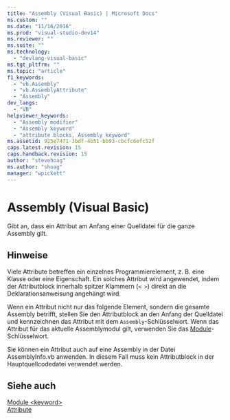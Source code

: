```yaml
---
title: "Assembly (Visual Basic) | Microsoft Docs"
ms.custom: ""
ms.date: "11/16/2016"
ms.prod: "visual-studio-dev14"
ms.reviewer: ""
ms.suite: ""
ms.technology: 
  - "devlang-visual-basic"
ms.tgt_pltfrm: ""
ms.topic: "article"
f1_keywords: 
  - "vb.Assembly"
  - "vb.AssemblyAttribute"
  - "Assembly"
dev_langs: 
  - "VB"
helpviewer_keywords: 
  - "Assembly modifier"
  - "Assembly keyword"
  - "attribute blocks, Assembly keyword"
ms.assetid: 925e7471-3bdf-4b51-bb93-cbcfc6efc52f
caps.latest.revision: 15
caps.handback.revision: 15
author: "stevehoag"
ms.author: "shoag"
manager: "wpickett"
---
```

# Assembly (Visual Basic)
Gibt an, dass ein Attribut am Anfang einer Quelldatei für die ganze Assembly gilt.  
  
## Hinweise  
 Viele Attribute betreffen ein einzelnes Programmierelement, z. B. eine Klasse oder eine Eigenschaft.  Ein solches Attribut wird angewendet, indem der Attributblock innerhalb spitzer Klammern \(`< >`\) direkt an die Deklarationsanweisung angehängt wird.  
  
 Wenn ein Attribut nicht nur das folgende Element, sondern die gesamte Assembly betrifft, stellen Sie den Attributblock an den Anfang der Quelldatei und kennzeichnen das Attribut mit dem `Assembly`\-Schlüsselwort.  Wenn das Attribut für das aktuelle Assemblymodul gilt, verwenden Sie das [Module](../../../visual-basic/language-reference/modifiers/module-keyword.md)\-Schlüsselwort.  
  
 Sie können ein Attribut auch auf eine Assembly in der Datei AssemblyInfo.vb anwenden. In diesem Fall muss kein Attributblock in der Hauptquellcodedatei verwendet werden.  
  
## Siehe auch  
 [Module \<keyword\>](../../../visual-basic/language-reference/modifiers/module-keyword.md)   
 [Attribute](../Topic/Attributes%20\(C%23%20and%20Visual%20Basic\).md)